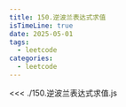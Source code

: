 ```yaml
---
title: 150.逆波兰表达式求值
isTimeLine: true
date: 2025-05-01
tags:
  - leetcode
categories:
  - leetcode
---
```


<<< ./150.逆波兰表达式求值.js
